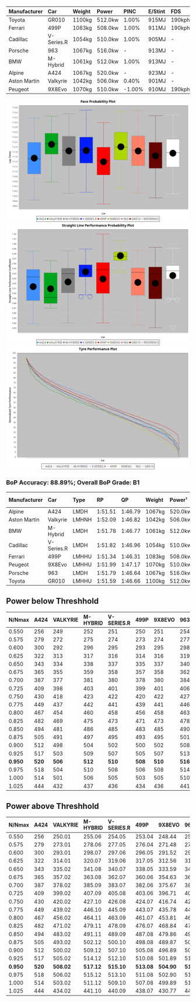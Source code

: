 | Manufacturer | Car        | Weight | Power   | PINC    | E/Stint | FDS     |
|:-|:-|:-|:-|:-|:-|:-|
| Toyota       | GR010      | 1100kg | 512.0kw | 1.00%   | 915MJ   | 190kph  |
| Ferrari      | 499P       | 1083kg | 508.0kw | 1.00%   | 911MJ   | 190kph  |
| Cadillac     | V-Series.R | 1054kg | 510.0kw | 1.00%   | 905MJ   |    -    |
| Porsche      | 963        | 1067kg | 516.0kw |    -    | 913MJ   |    -    |
| BMW          | M-Hybrid   | 1061kg | 512.0kw | 1.00%   | 913MJ   |    -    |
| Alpine       | A424       | 1067kg | 520.0kw |    -    | 923MJ   |    -    |
| Aston Martin | Valkyrie   | 1042kg | 506.0kw | 0.40%   | 901MJ   |    -    |
| Peugeot      | 9X8Evo     | 1070kg | 510.0kw | -1.00%  | 910MJ   | 190kph  |

![PACECHART](./IMG/ACOMETHOD.png)
![STRAIGHTLINEPERFORMANCECHART](./IMG/ACOMETHOD_sp.png)
![TYREPERFORMANCECHART](./IMG/ACOMETHOD_tw.png)

### BoP Accuracy: 88.89%; Overall BoP Grade: B1
| Manufacturer | Car        | Type  | RP      | QP      | Weight | Power¹  | Threshhold | PINC    | Power²   | E/Stint | AVG Vmax  | FDS     | RDLC | L/Stint | BOP-Grade | Model Accuracy | Model Points | Match%  | SimDiff |
|:-|:-|:-|:-|:-|:-|:-|:-|:-|:-|:-|:-|:-|:-|:-|:-|:-|:-|:-|:-|
| Alpine       | A424       | LMDH  | 1:51.51 | 1:46.79 | 1067kg | 520.0kw | 210.0kph   |    -    | 520.00kw |  923MJ  | 278.46kph |    -    | 1.01 | 34      | -A2       | 96.10%         | 2390         | 93.04%  | -0.09   |
| Aston Martin | Valkyrie   | LMHNH | 1:52.09 | 1:46.82 | 1042kg | 506.0kw | 210.0kph   | 0.40%   | 508.00kw |  901MJ  | 277.78kph |    -    | 1.04 | 34      | +D1       | 100.00%        | 466          | 66.56%  | #       |
| BMW          | M-Hybrid   | LMDH  | 1:51.78 | 1:46.77 | 1061kg | 512.0kw | 210.0kph   | 1.00%   | 517.10kw |  913MJ  | 279.78kph |    -    | 1.01 | 34      | ~A1       | 100.00%        | 3339         | 100.00% | +0.12   |
| Cadillac     | V-Series.R | LMDH  | 1:51.82 | 1:46.96 | 1054kg | 510.0kw | 210.0kph   | 1.00%   | 515.10kw |  905MJ  | 281.66kph |    -    | 1.02 | 34      | +A2       | 99.56%         | 5841         | 94.76%  | +0.43   |
| Ferrari      | 499P       | LMHHU | 1:51.34 | 1:46.31 | 1083kg | 508.0kw | 210.0kph   | 1.00%   | 513.10kw |  911MJ  | 279.26kph | 190kph  | 1.03 | 34      | -B2       | 99.57%         | 7417         | 82.76%  | +0.78   |
| Peugeot      | 9X8Evo     | LMHHU | 1:51.99 | 1:47.17 | 1070kg | 510.0kw | 210.0kph   | -1.00%  | 504.90kw |  910MJ  | 285.71kph | 190kph  | 0.99 | 34      | +C1       | 100.00%        | 1891         | 78.42%  | +0.80   |
| Porsche      | 963        | LMDH  | 1:51.79 | 1:46.64 | 1067kg | 516.0kw | 210.0kph   |    -    | 516.00kw |  913MJ  | 279.36kph |    -    | 1.01 | 34      | ~A1       | 98.39%         | 16118        | 100.00% | -0.12   |
| Toyota       | GR010      | LMHHU | 1:51.59 | 1:46.66 | 1100kg | 512.0kw | 210.0kph   | 1.00%   | 517.10kw |  915MJ  | 277.54kph | 190kph  | 1.01 | 34      | ~A1       | 99.90%         | 5196         | 95.55%  | +0.58   |

## Power below Threshhold
| N/Nmax    | A424    | VALKYRIE | M-HYBRID | V-SERIES.R | 499P    | 9X8EVO  | 963     | GR010   |
|:-|:-|:-|:-|:-|:-|:-|:-|:-|
|  0.550    |  256    |  249     |  252     |  251       |  250    |  251    |  254    |  252    |
|  0.575    |  279    |  272     |  275     |  274       |  273    |  274    |  277    |  275    |
|  0.600    |  300    |  292     |  296     |  295       |  293    |  295    |  298    |  296    |
|  0.625    |  322    |  313     |  317     |  316       |  314    |  316    |  319    |  317    |
|  0.650    |  343    |  334     |  338     |  337       |  335    |  337    |  340    |  338    |
|  0.675    |  365    |  355     |  359     |  358       |  357    |  358    |  362    |  359    |
|  0.700    |  387    |  377     |  381     |  380       |  378    |  380    |  384    |  381    |
|  0.725    |  409    |  398     |  403     |  401       |  399    |  401    |  406    |  403    |
|  0.750    |  430    |  418     |  423     |  422       |  420    |  422    |  427    |  423    |
|  0.775    |  449    |  437     |  442     |  441       |  439    |  441    |  446    |  442    |
|  0.800    |  467    |  454     |  460     |  458       |  456    |  458    |  463    |  460    |
|  0.825    |  482    |  469     |  475     |  473       |  471    |  473    |  478    |  475    |
|  0.850    |  494    |  481     |  486     |  485       |  483    |  485    |  490    |  486    |
|  0.875    |  505    |  491     |  497     |  495       |  493    |  495    |  501    |  497    |
|  0.900    |  512    |  498     |  504     |  502       |  500    |  502    |  508    |  504    |
|  0.925    |  517    |  503     |  509     |  507       |  505    |  507    |  513    |  509    |
| **0.950** | **520** | **506**  | **512**  | **510**    | **508** | **510** | **516** | **512** |
|  0.975    |  518    |  504     |  510     |  508       |  506    |  508    |  514    |  510    |
|  1.000    |  514    |  501     |  506     |  505       |  503    |  505    |  510    |  506    |
|  1.025    |  444    |  432     |  437     |  436       |  434    |  436    |  441    |  437    |

## Power above Threshhold
| N/Nmax    | A424    | VALKYRIE   | M-HYBRID   | V-SERIES.R | 499P       | 9X8EVO     | 963     | GR010      |
|:-|:-|:-|:-|:-|:-|:-|:-|:-|
|  0.550    |  256    |  250.01    |  255.06    |  254.05    |  253.04    |  248.44    |  254    |  255.06    |
|  0.575    |  279    |  273.01    |  278.06    |  277.05    |  276.04    |  271.48    |  277    |  278.06    |
|  0.600    |  300    |  293.01    |  298.07    |  297.06    |  296.05    |  291.52    |  298    |  298.07    |
|  0.625    |  322    |  314.01    |  320.07    |  319.06    |  317.05    |  312.56    |  319    |  320.07    |
|  0.650    |  343    |  335.02    |  341.08    |  340.07    |  338.05    |  333.59    |  340    |  341.08    |
|  0.675    |  365    |  357.02    |  363.08    |  362.07    |  360.06    |  354.63    |  362    |  363.08    |
|  0.700    |  387    |  378.02    |  385.09    |  383.07    |  382.06    |  375.67    |  384    |  385.09    |
|  0.725    |  409    |  399.02    |  407.09    |  405.08    |  403.06    |  396.71    |  406    |  407.09    |
|  0.750    |  430    |  420.02    |  427.10    |  426.08    |  424.07    |  416.74    |  427    |  427.10    |
|  0.775    |  449    |  439.02    |  446.10    |  445.09    |  443.07    |  435.78    |  446    |  446.10    |
|  0.800    |  467    |  456.02    |  464.11    |  463.09    |  461.07    |  453.81    |  463    |  464.11    |
|  0.825    |  482    |  471.02    |  479.11    |  478.09    |  476.07    |  468.84    |  478    |  479.11    |
|  0.850    |  494    |  483.02    |  491.11    |  489.09    |  487.08    |  479.86    |  490    |  491.11    |
|  0.875    |  505    |  493.02    |  502.12    |  500.10    |  498.08    |  489.87    |  501    |  502.12    |
|  0.900    |  512    |  500.02    |  509.12    |  507.10    |  505.08    |  496.89    |  508    |  509.12    |
|  0.925    |  517    |  505.02    |  514.12    |  512.10    |  510.08    |  501.89    |  513    |  514.12    |
| **0.950** | **520** | **508.02** | **517.12** | **515.10** | **513.08** | **504.90** | **516** | **517.12** |
|  0.975    |  518    |  506.02    |  515.12    |  513.10    |  511.08    |  502.90    |  514    |  515.12    |
|  1.000    |  514    |  503.02    |  511.12    |  509.10    |  507.08    |  499.89    |  510    |  511.12    |
|  1.025    |  444    |  434.02    |  441.10    |  440.09    |  438.07    |  430.77    |  441    |  441.10    |
